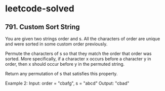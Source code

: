 # leetcode-solved


## 791. Custom Sort String
You are given two strings order and s. All the characters of order are unique and were sorted in some custom order previously.

Permute the characters of s so that they match the order that order was sorted. More specifically, if a character x occurs before a character y in order, then x should occur before y in the permuted string.

Return any permutation of s that satisfies this property.

Example 2:
Input: order = "cbafg", s = "abcd"
Output: "cbad"
